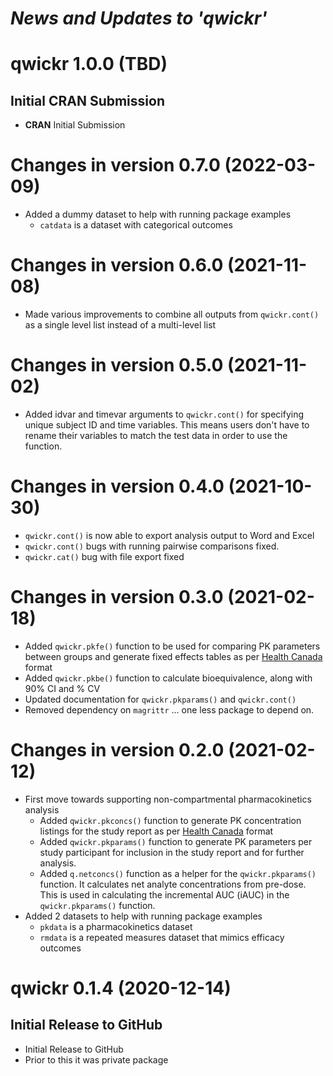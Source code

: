 # *News and Updates to 'qwickr'*


# qwickr 1.0.0 (TBD)
## Initial CRAN Submission
* **CRAN** Initial Submission

# Changes in version 0.7.0 (2022-03-09)
* Added a dummy dataset to help with running package examples
  * `catdata` is a dataset with categorical outcomes

# Changes in version 0.6.0 (2021-11-08)
* Made various improvements to combine all outputs from `qwickr.cont()` as a single level list instead of a multi-level list

# Changes in version 0.5.0 (2021-11-02)
* Added idvar and timevar arguments to `qwickr.cont()` for specifying unique subject ID and time variables. This means users don't have to rename their variables to match the test data in order to use the function.

# Changes in version 0.4.0 (2021-10-30)
* `qwickr.cont()` is now able to export analysis output to Word and Excel
* `qwickr.cont()` bugs with running pairwise comparisons fixed.
* `qwickr.cat()` bug with file export fixed

# Changes in version 0.3.0 (2021-02-18)
* Added `qwickr.pkfe()` function to be used for comparing PK parameters between groups and generate fixed effects tables as per [Health Canada](https://www.canada.ca/content/dam/hc-sc/documents/services/drugs-health-products/drug-products/applications-submissions/guidance-documents/bioavailability-bioequivalence/conduct-analysis-comparative.pdf) format
* Added `qwickr.pkbe()` function to calculate bioequivalence, along with 90% CI and % CV
* Updated documentation for `qwickr.pkparams()` and `qwickr.cont()`
* Removed dependency on `magrittr` ... one less package to depend on.


# Changes in version 0.2.0 (2021-02-12)
* First move towards supporting non-compartmental pharmacokinetics analysis
  * Added `qwickr.pkconcs()` function to generate PK concentration listings for the study report as per [Health Canada](https://www.canada.ca/content/dam/hc-sc/documents/services/drugs-health-products/drug-products/applications-submissions/guidance-documents/bioavailability-bioequivalence/conduct-analysis-comparative.pdf) format
  * Added `qwickr.pkparams()` function to generate PK parameters per study participant for inclusion in the study report and for further analysis.
  * Added `q.netconcs()` function as a helper for the `qwickr.pkparams()` function. It calculates net analyte concentrations from pre-dose. This is used in calculating the incremental AUC (iAUC) in the `qwickr.pkparams()` function.
* Added 2 datasets to help with running package examples
  * `pkdata` is a pharmacokinetics dataset
  * `rmdata` is a repeated measures dataset that mimics efficacy outcomes

# qwickr 0.1.4 (2020-12-14)
## Initial Release to GitHub
* Initial Release to GitHub
* Prior to this it was private package

